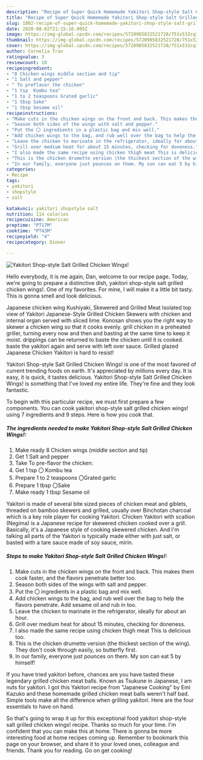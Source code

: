 ```yaml
---
description: "Recipe of Super Quick Homemade Yakitori Shop-style Salt Grilled Chicken Wings!"
title: "Recipe of Super Quick Homemade Yakitori Shop-style Salt Grilled Chicken Wings!"
slug: 1802-recipe-of-super-quick-homemade-yakitori-shop-style-salt-grilled-chicken-wings
date: 2020-08-02T21:15:16.095Z
image: https://img-global.cpcdn.com/recipes/5720985832521728/751x532cq70/yakitori-shop-style-salt-grilled-chicken-wings-recipe-main-photo.jpg
thumbnail: https://img-global.cpcdn.com/recipes/5720985832521728/751x532cq70/yakitori-shop-style-salt-grilled-chicken-wings-recipe-main-photo.jpg
cover: https://img-global.cpcdn.com/recipes/5720985832521728/751x532cq70/yakitori-shop-style-salt-grilled-chicken-wings-recipe-main-photo.jpg
author: Cornelia Tran
ratingvalue: 3
reviewcount: 10
recipeingredient:
- "8 Chicken wings middle section and tip"
- "1 Salt and pepper"
- " To preflavor the chicken"
- "1 tsp  Kombu tea"
- "1 to 2 teaspoons Grated garlic"
- "1 tbsp Sake"
- "1 tbsp Sesame oil"
recipeinstructions:
- "Make cuts in the chicken wings on the front and back. This makes them cook faster, and the flavors penetrate better too."
- "Season both sides of the wings with salt and pepper."
- "Put the 〇 ingredients in a plastic bag and mix well."
- "Add chicken wings to the bag, and rub well over the bag to help the flavors penetrate. Add sesame oil and rub in too."
- "Leave the chicken to marinate in the refrigerator, ideally for about an hour."
- "Grill over medium heat for about 15 minutes, checking for doneness."
- "I also made the same recipe using chicken thigh meat This is delicious too."
- "This is the chicken drumette version (the thickest section of the wing). They don&#39;t cook through easily, so butterfly first."
- "In our family, everyone just pounces on them. My son can eat 5 by himself!"
categories:
- Recipe
tags:
- yakitori
- shopstyle
- salt

katakunci: yakitori shopstyle salt 
nutrition: 114 calories
recipecuisine: American
preptime: "PT17M"
cooktime: "PT43M"
recipeyield: "4"
recipecategory: Dinner

---
```



![Yakitori Shop-style Salt Grilled Chicken Wings!](https://img-global.cpcdn.com/recipes/5720985832521728/751x532cq70/yakitori-shop-style-salt-grilled-chicken-wings-recipe-main-photo.jpg)

Hello everybody, it is me again, Dan, welcome to our recipe page. Today, we're going to prepare a distinctive dish, yakitori shop-style salt grilled chicken wings!. One of my favorites. For mine, I will make it a little bit tasty. This is gonna smell and look delicious.

Japanese chicken wing Kushiyaki, Skewered and Grilled Meat Isolated top view of Yakitori Japanese-Style Grilled Chicken Skewers with chicken and internal organ served with sliced lime. Konosan shows you the right way to skewer a chicken wing so that it cooks evenly. grill chicken in a preheated griller, turning every now and then and basting at the same time to keep it moist. drippings can be returned to baste the chicken until it is cooked. baste the yakitori again and serve with left over sauce. Grilled glazed Japanese Chicken Yakitori is hard to resist!

Yakitori Shop-style Salt Grilled Chicken Wings! is one of the most favored of current trending foods on earth. It's appreciated by millions every day. It is easy, it is quick, it tastes delicious. Yakitori Shop-style Salt Grilled Chicken Wings! is something that I've loved my entire life. They're fine and they look fantastic.


To begin with this particular recipe, we must first prepare a few components. You can cook yakitori shop-style salt grilled chicken wings! using 7 ingredients and 9 steps. Here is how you cook that.

<!--inarticleads1-->

##### The ingredients needed to make Yakitori Shop-style Salt Grilled Chicken Wings!:

1. Make ready 8 Chicken wings (middle section and tip)
1. Get 1 Salt and pepper
1. Take  To pre-flavor the chicken:
1. Get 1 tsp 〇 Kombu tea
1. Prepare 1 to 2 teaspoons 〇Grated garlic
1. Prepare 1 tbsp 〇Sake
1. Make ready 1 tbsp Sesame oil


Yakitori is made of several bite sized pieces of chicken meat and giblets, threaded on bamboo skewers and grilled, usually over Binchotan charcoal which is a key role player for cooking Yakitori. Chicken Yakitori with scallion (Negima) is a Japanese recipe for skewered chicken cooked over a grill. Basically, it&#39;s a Japanese style of cooking skewered chicken. And I&#39;m talking all parts of the Yakitori is typically made either with just salt, or basted with a tare sauce made of soy sauce, mirin. 

<!--inarticleads2-->

##### Steps to make Yakitori Shop-style Salt Grilled Chicken Wings!:

1. Make cuts in the chicken wings on the front and back. This makes them cook faster, and the flavors penetrate better too.
1. Season both sides of the wings with salt and pepper.
1. Put the 〇 ingredients in a plastic bag and mix well.
1. Add chicken wings to the bag, and rub well over the bag to help the flavors penetrate. Add sesame oil and rub in too.
1. Leave the chicken to marinate in the refrigerator, ideally for about an hour.
1. Grill over medium heat for about 15 minutes, checking for doneness.
1. I also made the same recipe using chicken thigh meat This is delicious too.
1. This is the chicken drumette version (the thickest section of the wing). They don&#39;t cook through easily, so butterfly first.
1. In our family, everyone just pounces on them. My son can eat 5 by himself!


If you have tried yakitori before, chances are you have tasted these legendary grilled chicken meat balls. Known as Tsukune in Japanese, I am nuts for yakitori. I got this Yakitori recipe from &#34;Japanese Cooking&#34; by Emi Kazuko and these homemade grilled chicken meat balls weren&#39;t half bad. Simple tools make all the difference when grilling yakitori. Here are the four essentials to have on hand. 

So that's going to wrap it up for this exceptional food yakitori shop-style salt grilled chicken wings! recipe. Thanks so much for your time. I'm confident that you can make this at home. There is gonna be more interesting food at home recipes coming up. Remember to bookmark this page on your browser, and share it to your loved ones, colleague and friends. Thank you for reading. Go on get cooking!
